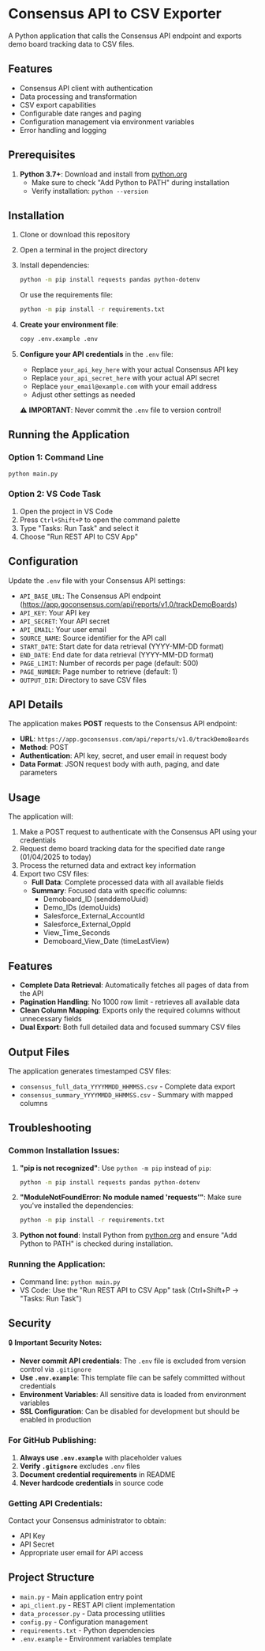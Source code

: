 # Consensus API to CSV Exporter

A Python application that calls the Consensus API endpoint and exports demo board tracking data to CSV files.

## Features

- Consensus API client with authentication
- Data processing and transformation
- CSV export capabilities
- Configurable date ranges and paging
- Configuration management via environment variables
- Error handling and logging

## Prerequisites

1. **Python 3.7+**: Download and install from [python.org](https://www.python.org/downloads/)
   - Make sure to check "Add Python to PATH" during installation
   - Verify installation: `python --version`

## Installation

1. Clone or download this repository
2. Open a terminal in the project directory
3. Install dependencies:
   ```bash
   python -m pip install requests pandas python-dotenv
   ```
   Or use the requirements file:
   ```bash
   python -m pip install -r requirements.txt
   ```
4. **Create your environment file**:
   ```bash
   copy .env.example .env
   ```
5. **Configure your API credentials** in the `.env` file:
   - Replace `your_api_key_here` with your actual Consensus API key
   - Replace `your_api_secret_here` with your actual API secret  
   - Replace `your_email@example.com` with your email address
   - Adjust other settings as needed

   ⚠️ **IMPORTANT**: Never commit the `.env` file to version control!

## Running the Application

### Option 1: Command Line
```bash
python main.py
```

### Option 2: VS Code Task
1. Open the project in VS Code
2. Press `Ctrl+Shift+P` to open the command palette
3. Type "Tasks: Run Task" and select it
4. Choose "Run REST API to CSV App"

## Configuration

Update the `.env` file with your Consensus API settings:
- `API_BASE_URL`: The Consensus API endpoint (https://app.goconsensus.com/api/reports/v1.0/trackDemoBoards)
- `API_KEY`: Your API key
- `API_SECRET`: Your API secret
- `API_EMAIL`: Your user email
- `SOURCE_NAME`: Source identifier for the API call
- `START_DATE`: Start date for data retrieval (YYYY-MM-DD format)
- `END_DATE`: End date for data retrieval (YYYY-MM-DD format)
- `PAGE_LIMIT`: Number of records per page (default: 500)
- `PAGE_NUMBER`: Page number to retrieve (default: 1)
- `OUTPUT_DIR`: Directory to save CSV files

## API Details

The application makes **POST** requests to the Consensus API endpoint:
- **URL**: `https://app.goconsensus.com/api/reports/v1.0/trackDemoBoards`
- **Method**: POST
- **Authentication**: API key, secret, and user email in request body
- **Data Format**: JSON request body with auth, paging, and date parameters

## Usage

The application will:
1. Make a POST request to authenticate with the Consensus API using your credentials
2. Request demo board tracking data for the specified date range (01/04/2025 to today)
3. Process the returned data and extract key information
4. Export two CSV files:
   - **Full Data**: Complete processed data with all available fields
   - **Summary**: Focused data with specific columns:
     - Demoboard_ID (senddemoUuid)
     - Demo_IDs (demoUuids)
     - Salesforce_External_AccountId
     - Salesforce_External_OppId
     - View_Time_Seconds
     - Demoboard_View_Date (timeLastView)

## Features

- **Complete Data Retrieval**: Automatically fetches all pages of data from the API
- **Pagination Handling**: No 1000 row limit - retrieves all available data
- **Clean Column Mapping**: Exports only the required columns without unnecessary fields
- **Dual Export**: Both full detailed data and focused summary CSV files

## Output Files

The application generates timestamped CSV files:
- `consensus_full_data_YYYYMMDD_HHMMSS.csv` - Complete data export
- `consensus_summary_YYYYMMDD_HHMMSS.csv` - Summary with mapped columns

## Troubleshooting

### Common Installation Issues:

1. **"pip is not recognized"**:
   Use `python -m pip` instead of `pip`:
   ```bash
   python -m pip install requests pandas python-dotenv
   ```

2. **"ModuleNotFoundError: No module named 'requests'"**:
   Make sure you've installed the dependencies:
   ```bash
   python -m pip install -r requirements.txt
   ```

3. **Python not found**:
   Install Python from [python.org](https://www.python.org/downloads/) and ensure "Add Python to PATH" is checked during installation.

### Running the Application:
- Command line: `python main.py`
- VS Code: Use the "Run REST API to CSV App" task (Ctrl+Shift+P → "Tasks: Run Task")

## Security

🔒 **Important Security Notes:**

- **Never commit API credentials**: The `.env` file is excluded from version control via `.gitignore`
- **Use `.env.example`**: This template file can be safely committed without credentials
- **Environment Variables**: All sensitive data is loaded from environment variables
- **SSL Configuration**: Can be disabled for development but should be enabled in production

### For GitHub Publishing:

1. **Always use `.env.example`** with placeholder values
2. **Verify `.gitignore`** excludes `.env` files
3. **Document credential requirements** in README
4. **Never hardcode credentials** in source code

### Getting API Credentials:

Contact your Consensus administrator to obtain:
- API Key
- API Secret  
- Appropriate user email for API access

## Project Structure

- `main.py` - Main application entry point
- `api_client.py` - REST API client implementation
- `data_processor.py` - Data processing utilities
- `config.py` - Configuration management
- `requirements.txt` - Python dependencies
- `.env.example` - Environment variables template